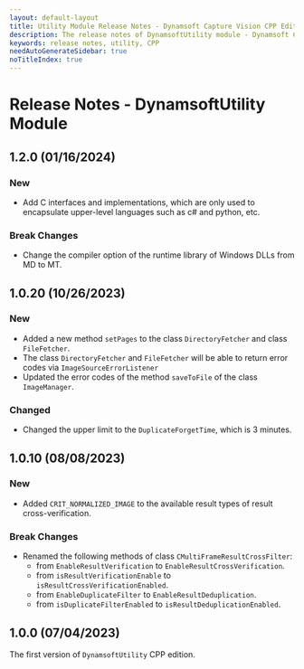```yaml
---
layout: default-layout
title: Utility Module Release Notes - Dynamsoft Capture Vision CPP Edition
description: The release notes of DynamsoftUtility module - Dynamsoft Capture Vision CPP Edition.
keywords: release notes, utility, CPP
needAutoGenerateSidebar: true
noTitleIndex: true
---
```


# Release Notes - DynamsoftUtility Module

## 1.2.0 (01/16/2024)

### New

- Add C interfaces and implementations, which are only used to encapsulate upper-level languages such as c# and python, etc.

### Break Changes

- Change the compiler option of the runtime library of Windows DLLs from MD to MT.

## 1.0.20 (10/26/2023)

### New

- Added a new method `setPages` to the class `DirectoryFetcher` and class `FileFetcher`.
- The class `DirectoryFetcher` and `FileFetcher` will be able to return error codes via `ImageSourceErrorListener`
- Updated the error codes of the method `saveToFile` of the class `ImageManager`.

### Changed

- Changed the upper limit to the `DuplicateForgetTime`, which is 3 minutes.

## 1.0.10 (08/08/2023)

### New

- Added `CRIT_NORMALIZED_IMAGE` to the available result types of result cross-verification.

### Break Changes

- Renamed the following methods of class `CMultiFrameResultCrossFilter`:
  - from `EnableResultVerification` to `EnableResultCrossVerification`.
  - from `isResultVerificationEnable` to `isResultCrossVerificationEnabled`.
  - from `EnableDuplicateFilter` to `EnableResultDeduplication`.
  - from `isDuplicateFilterEnabled` to `isResultDeduplicationEnabled`.

## 1.0.0 (07/04/2023)

The first version of `DynamsoftUtility` CPP edition.
